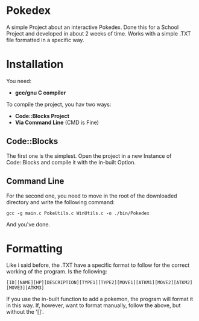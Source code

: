 # Pokedex
A simple Project about an interactive Pokedex. Done this for a School Project and developed in about 2 weeks of time. Works with a simple .TXT file formatted in a specific way.

# Installation

You need:
* **gcc/gnu C compiler**

To compile the project, you hav two ways:
* **Code::Blocks Project**
* **Via Command Line** (CMD is Fine)

## Code::Blocks
The first one is the simplest. Open the project in a new Instance of Code::Blocks and compile it with the in-built Option.

## Command Line
For the second one, you need to move in the root of the downloaded directory and write the following command:

```
gcc -g main.c PokeUtils.c WinUtils.c -o ./bin/Pokedex
```

And you've done.

# Formatting

Like i said before, the .TXT have a specific format to follow for the correct working of the program. Is the following:

```
[ID][NAME][HP][DESCRIPTION][TYPE1][TYPE2][MOVE1][ATKM1][MOVE2][ATKM2][MOVE3][ATKM3]
```

If you use the in-built function to add a pokemon, the program will format it in this way.
If, however, want to format manually, follow the above, but without the '[]'.
